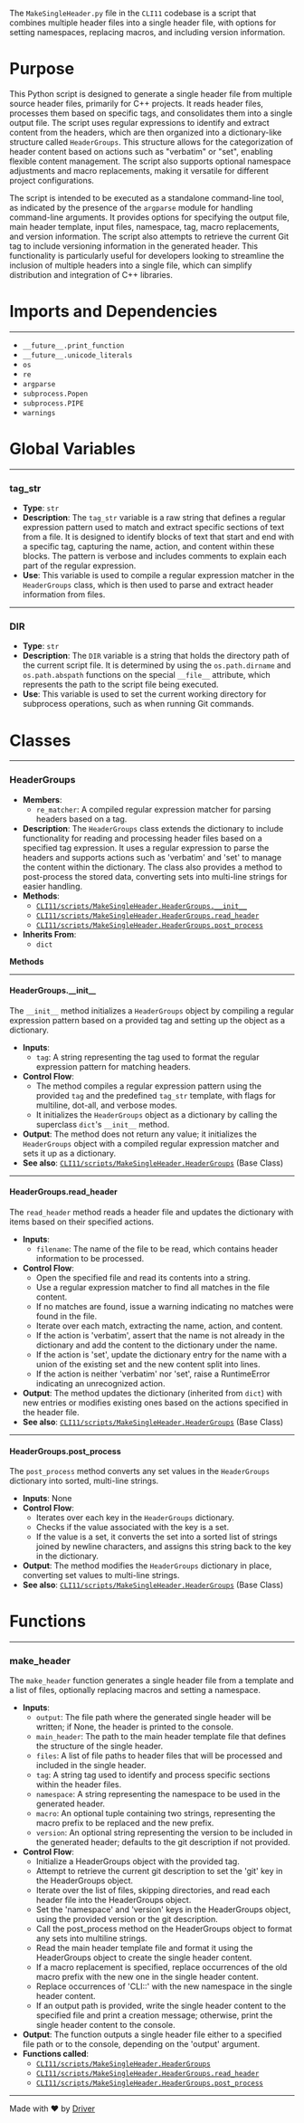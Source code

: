 <!--------------------------------------------------------------------------------->
<!-- IMPORTANT: This file is auto-generated by Driver (https://driver.ai). -------->
<!-- Manual edits may be overwritten on future commits. --------------------------->
<!--------------------------------------------------------------------------------->

The `MakeSingleHeader.py` file in the `CLI11` codebase is a script that combines multiple header files into a single header file, with options for setting namespaces, replacing macros, and including version information.

# Purpose
This Python script is designed to generate a single header file from multiple source header files, primarily for C++ projects. It reads header files, processes them based on specific tags, and consolidates them into a single output file. The script uses regular expressions to identify and extract content from the headers, which are then organized into a dictionary-like structure called `HeaderGroups`. This structure allows for the categorization of header content based on actions such as "verbatim" or "set", enabling flexible content management. The script also supports optional namespace adjustments and macro replacements, making it versatile for different project configurations.

The script is intended to be executed as a standalone command-line tool, as indicated by the presence of the `argparse` module for handling command-line arguments. It provides options for specifying the output file, main header template, input files, namespace, tag, macro replacements, and version information. The script also attempts to retrieve the current Git tag to include versioning information in the generated header. This functionality is particularly useful for developers looking to streamline the inclusion of multiple headers into a single file, which can simplify distribution and integration of C++ libraries.
# Imports and Dependencies

---
- `__future__.print_function`
- `__future__.unicode_literals`
- `os`
- `re`
- `argparse`
- `subprocess.Popen`
- `subprocess.PIPE`
- `warnings`


# Global Variables

---
### tag\_str
- **Type**: `str`
- **Description**: The `tag_str` variable is a raw string that defines a regular expression pattern used to match and extract specific sections of text from a file. It is designed to identify blocks of text that start and end with a specific tag, capturing the name, action, and content within these blocks. The pattern is verbose and includes comments to explain each part of the regular expression.
- **Use**: This variable is used to compile a regular expression matcher in the `HeaderGroups` class, which is then used to parse and extract header information from files.


---
### DIR
- **Type**: `str`
- **Description**: The `DIR` variable is a string that holds the directory path of the current script file. It is determined by using the `os.path.dirname` and `os.path.abspath` functions on the special `__file__` attribute, which represents the path to the script file being executed.
- **Use**: This variable is used to set the current working directory for subprocess operations, such as when running Git commands.


# Classes

---
### HeaderGroups<!-- {{#class:CLI11/scripts/MakeSingleHeader.HeaderGroups}} -->
- **Members**:
    - `re_matcher`: A compiled regular expression matcher for parsing headers based on a tag.
- **Description**: The `HeaderGroups` class extends the dictionary to include functionality for reading and processing header files based on a specified tag expression. It uses a regular expression to parse the headers and supports actions such as 'verbatim' and 'set' to manage the content within the dictionary. The class also provides a method to post-process the stored data, converting sets into multi-line strings for easier handling.
- **Methods**:
    - [`CLI11/scripts/MakeSingleHeader.HeaderGroups.__init__`](#headergroups__init__)
    - [`CLI11/scripts/MakeSingleHeader.HeaderGroups.read_header`](#headergroupsread_header)
    - [`CLI11/scripts/MakeSingleHeader.HeaderGroups.post_process`](#headergroupspost_process)
- **Inherits From**:
    - `dict`

**Methods**

---
#### HeaderGroups\.\_\_init\_\_<!-- {{#callable:CLI11/scripts/MakeSingleHeader.HeaderGroups.__init__}} -->
The `__init__` method initializes a `HeaderGroups` object by compiling a regular expression pattern based on a provided tag and setting up the object as a dictionary.
- **Inputs**:
    - `tag`: A string representing the tag used to format the regular expression pattern for matching headers.
- **Control Flow**:
    - The method compiles a regular expression pattern using the provided `tag` and the predefined `tag_str` template, with flags for multiline, dot-all, and verbose modes.
    - It initializes the `HeaderGroups` object as a dictionary by calling the superclass `dict`'s `__init__` method.
- **Output**: The method does not return any value; it initializes the `HeaderGroups` object with a compiled regular expression matcher and sets it up as a dictionary.
- **See also**: [`CLI11/scripts/MakeSingleHeader.HeaderGroups`](#headergroups)  (Base Class)


---
#### HeaderGroups\.read\_header<!-- {{#callable:CLI11/scripts/MakeSingleHeader.HeaderGroups.read_header}} -->
The `read_header` method reads a header file and updates the dictionary with items based on their specified actions.
- **Inputs**:
    - `filename`: The name of the file to be read, which contains header information to be processed.
- **Control Flow**:
    - Open the specified file and read its contents into a string.
    - Use a regular expression matcher to find all matches in the file content.
    - If no matches are found, issue a warning indicating no matches were found in the file.
    - Iterate over each match, extracting the name, action, and content.
    - If the action is 'verbatim', assert that the name is not already in the dictionary and add the content to the dictionary under the name.
    - If the action is 'set', update the dictionary entry for the name with a union of the existing set and the new content split into lines.
    - If the action is neither 'verbatim' nor 'set', raise a RuntimeError indicating an unrecognized action.
- **Output**: The method updates the dictionary (inherited from `dict`) with new entries or modifies existing ones based on the actions specified in the header file.
- **See also**: [`CLI11/scripts/MakeSingleHeader.HeaderGroups`](#headergroups)  (Base Class)


---
#### HeaderGroups\.post\_process<!-- {{#callable:CLI11/scripts/MakeSingleHeader.HeaderGroups.post_process}} -->
The `post_process` method converts any set values in the `HeaderGroups` dictionary into sorted, multi-line strings.
- **Inputs**: None
- **Control Flow**:
    - Iterates over each key in the `HeaderGroups` dictionary.
    - Checks if the value associated with the key is a set.
    - If the value is a set, it converts the set into a sorted list of strings joined by newline characters, and assigns this string back to the key in the dictionary.
- **Output**: The method modifies the `HeaderGroups` dictionary in place, converting set values to multi-line strings.
- **See also**: [`CLI11/scripts/MakeSingleHeader.HeaderGroups`](#headergroups)  (Base Class)



# Functions

---
### make\_header<!-- {{#callable:CLI11/scripts/MakeSingleHeader.make_header}} -->
The `make_header` function generates a single header file from a template and a list of files, optionally replacing macros and setting a namespace.
- **Inputs**:
    - `output`: The file path where the generated single header will be written; if None, the header is printed to the console.
    - `main_header`: The path to the main header template file that defines the structure of the single header.
    - `files`: A list of file paths to header files that will be processed and included in the single header.
    - `tag`: A string tag used to identify and process specific sections within the header files.
    - `namespace`: A string representing the namespace to be used in the generated header.
    - `macro`: An optional tuple containing two strings, representing the macro prefix to be replaced and the new prefix.
    - `version`: An optional string representing the version to be included in the generated header; defaults to the git description if not provided.
- **Control Flow**:
    - Initialize a HeaderGroups object with the provided tag.
    - Attempt to retrieve the current git description to set the 'git' key in the HeaderGroups object.
    - Iterate over the list of files, skipping directories, and read each header file into the HeaderGroups object.
    - Set the 'namespace' and 'version' keys in the HeaderGroups object, using the provided version or the git description.
    - Call the post_process method on the HeaderGroups object to format any sets into multiline strings.
    - Read the main header template file and format it using the HeaderGroups object to create the single header content.
    - If a macro replacement is specified, replace occurrences of the old macro prefix with the new one in the single header content.
    - Replace occurrences of 'CLI::' with the new namespace in the single header content.
    - If an output path is provided, write the single header content to the specified file and print a creation message; otherwise, print the single header content to the console.
- **Output**: The function outputs a single header file either to a specified file path or to the console, depending on the 'output' argument.
- **Functions called**:
    - [`CLI11/scripts/MakeSingleHeader.HeaderGroups`](#headergroups)
    - [`CLI11/scripts/MakeSingleHeader.HeaderGroups.read_header`](#headergroupsread_header)
    - [`CLI11/scripts/MakeSingleHeader.HeaderGroups.post_process`](#headergroupspost_process)



---
Made with ❤️ by [Driver](https://www.driver.ai/)